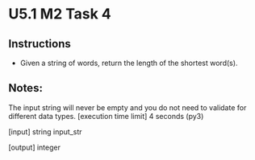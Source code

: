 # U5.1 M2 Task 4

## Instructions
- Given a string of words, return the length of the shortest word(s).

## Notes:

The input string will never be empty and you do not need to validate for different data types.
[execution time limit] 4 seconds (py3)

[input] string input_str

[output] integer